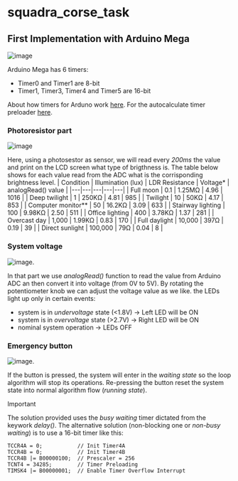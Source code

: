 # squadra_corse_task

## First Implementation with Arduino Mega

![image](https://github.com/giuuuug/squadra_corse_task/assets/150455039/1da5185a-ee0d-4557-90da-1c38cf7f50c0)

Arduino Mega has 6 timers:
* Timer0 and Timer1 are 8-bit
* Timer1, Timer3, Timer4 and Timer5 are 16-bit

About how timers for Arduno work [here](https://deepbluembedded.com/arduino-timers/#arduino-timers-timer-mode). For the autocalculate timer preloader [here](https://deepbluembedded.com/arduino-timer-calculator-code-generator/).

### Photoresistor part
![image](https://github.com/giuuuug/squadra_corse_task/assets/150455039/bd4d14b5-17cc-43e3-881d-e17b118d7dcd)

Here, using a photosestor as sensor, we will read every *200ms* the value and print on the LCD screen what type of brigthness is.
The table below shows for each value read from the ADC what is the corrisponding brightness level.
| Condition | Illumination (lux) | LDR Resistance | Voltage* | analogRead() value |
|---|---|---|---|---|
| Full moon | 0.1 | 1.25ΜΩ | 4.96 | 1016 |
| Deep twilight | 1 | 250ΚΩ | 4.81 | 985 |
| Twilight | 10 | 50ΚΩ | 4.17 | 853 |
| Computer monitor** | 50 | 16.2ΚΩ | 3.09 | 633 |
| Stairway lighting | 100 | 9.98ΚΩ | 2.50 | 511 |
| Office lighting | 400 | 3.78ΚΩ | 1.37 | 281 |
| Overcast day | 1,000 | 1.99ΚΩ | 0.83 | 170 |
| Full daylight | 10,000 | 397Ω | 0.19 | 39 |
| Direct sunlight | 100,000 | 79Ω | 0.04 | 8 |

### System voltage
![image](https://github.com/giuuuug/squadra_corse_task/assets/150455039/68473fa1-697c-4116-a325-6ebc6b52e299).

In that part we use *analogRead()* function to read the value from Arduino ADC an then convert it into voltage (from 0V to 5V). By rotating the potentiometer knob we can adjust the voltage value as we like.
the LEDs light up only in certain events:
+ system is in *undervoltage* state (<1.8V) -> Left LED will be ON
+ system is in *overvoltage* state (>2.7V) -> Right LED will be ON
+ nominal system operation -> LEDs OFF

### Emergency button
![image](https://github.com/giuuuug/squadra_corse_task/assets/150455039/7c563d55-d5b6-4fbf-9c9d-56d9c3a45a5f).

If the button is pressed, the system will enter in the *waiting state* so the loop algorithm will stop its operations. Re-pressing the button reset the system state into normal algorithm flow (*running state*).
>[!IMPORTANT]
>The solution provided uses the *busy waiting* timer dictated from the keywork *delay()*.
>The alternative solution (non-blocking one or *non-busy waiting*) is to use a 16-bit timer like this:
 >```
>TCCR4A = 0;           // Init Timer4A
>TCCR4B = 0;           // Init Timer4B
>TCCR4B |= B00000100;  // Prescaler = 256
>TCNT4 = 34285;        // Timer Preloading
>TIMSK4 |= B00000001;  // Enable Timer Overflow Interrupt
>```

